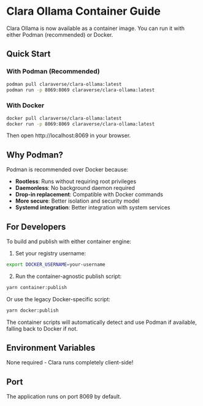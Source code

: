 # Clara Ollama Container Guide

Clara Ollama is now available as a container image. You can run it with either Podman (recommended) or Docker.

## Quick Start

### With Podman (Recommended)
```bash
podman pull claraverse/clara-ollama:latest
podman run -p 8069:8069 claraverse/clara-ollama:latest
```

### With Docker
```bash
docker pull claraverse/clara-ollama:latest
docker run -p 8069:8069 claraverse/clara-ollama:latest
```

Then open http://localhost:8069 in your browser.

## Why Podman?

Podman is recommended over Docker because:
- **Rootless**: Runs without requiring root privileges
- **Daemonless**: No background daemon required
- **Drop-in replacement**: Compatible with Docker commands
- **More secure**: Better isolation and security model
- **Systemd integration**: Better integration with system services

## For Developers

To build and publish with either container engine:

1. Set your registry username:
```bash
export DOCKER_USERNAME=your-username
```

2. Run the container-agnostic publish script:
```bash
yarn container:publish
```

Or use the legacy Docker-specific script:
```bash
yarn docker:publish
```

The container scripts will automatically detect and use Podman if available, falling back to Docker if not.

## Environment Variables

None required - Clara runs completely client-side!

## Port

The application runs on port 8069 by default.
